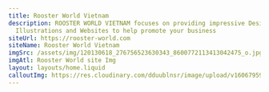```yaml
---
title: Rooster World Vietnam
description: ROOSTER WORLD VIETNAM focuses on providing impressive Designs,
  Illustrations and Websites to help promote your business
siteUrl: https://rooster-world.com
siteName: Rooster World Vietnam
imgSrc: /assets/img/120130618_276756523630343_8600772113413042475_o.jpg
imgAtl: Rooster World site Img
layout: layouts/home.liquid
calloutImg: https://res.cloudinary.com/dduublnsr/image/upload/v1606795932/rooster/pokemon_dhs1hd.png
---
```

